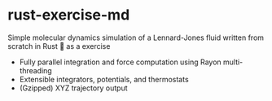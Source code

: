 # rust-exercise-md
Simple molecular dynamics simulation of a Lennard-Jones fluid written from scratch in Rust 🦀 as a exercise

- Fully parallel integration and force computation using Rayon multi-threading
- Extensible integrators, potentials, and thermostats
- (Gzipped) XYZ trajectory output
